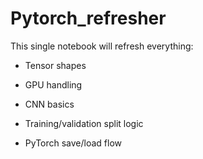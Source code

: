 # Pytorch_refresher
This single notebook will refresh everything:

- Tensor shapes

- GPU handling

- CNN basics

- Training/validation split logic

- PyTorch save/load flow
